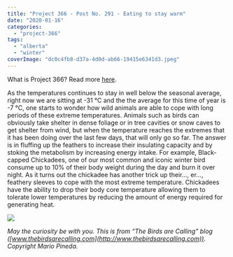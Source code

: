 ```yaml
---
title: "Project 366 - Post No. 291 - Eating to stay warm"
date: "2020-01-16"
categories: 
  - "project-366"
tags: 
  - "alberta"
  - "winter"
coverImage: "dc0c4fb8-d37a-4d0d-ab66-19415e6341d3.jpeg"
---
```


What is Project 366? Read more [here](https://thebirdsarecalling.com/2019/03/29/project-366/).

As the temperatures continues to stay in well below the seasonal average, right now we are sitting at -31 °C and the the average for this time of year is -7 °C, one starts to wonder how wild animals are able to cope with long periods of these extreme temperatures. Animals such as birds can obviously take shelter in dense foliage or in tree cavities or snow caves to get shelter from wind, but when the temperature reaches the extremes that it has been doing over the last few days, that will only go so far. The answer is in fluffing up the feathers to increase their insulating capacity and by stoking the metabolism by increasing energy intake. For example, Black-capped Chickadees, one of our most common and iconic winter bird consume up to 10% of their body weight during the day and burn it over night. As it turns out the chickadee has another trick up their..., er..., feathery sleeves to cope with the most extreme temperature. Chickadees have the ability to drop their body core temperature allowing them to tolerate lower temperatures by reducing the amount of energy required for generating heat.

![](https://thebirdsarecallingandimustgo.files.wordpress.com/2019/11/dc0c4fb8-d37a-4d0d-ab66-19415e6341d3.jpeg?w=604)

_May the curiosity be with you. This is from “The Birds are Calling” blog ([www.thebirdsarecalling.com](http://www.thebirdsarecalling.com)). Copyright Mario Pineda._
